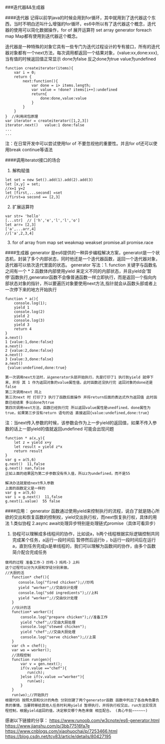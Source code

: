 ###迭代器&&生成器

####迭代器
记得以前学java的时候会用到for循环，其中就用到了迭代器这个东西，当时不明白还叫什么增强的for循环，es6中所以有了迭代器这个概念，迭代器的使用可以简化数据操作，for of 展开运算符 set array generator foreach map Map都有使用到迭代器这个概念。

迭代器是一种特殊的对象它具有一些专门为迭代过程设计的专有接口，所有的迭代器对象都有一个next方法，每次调用都返回一个结果对象，{value:xx,done:xxx},当有值的时候返回值正常显示 done为false 反之done为true value为undefined

```
function createiterator(items){
    var i = 0;
    return {
        next:function(){
            var done = i> items.length;
            var value = !done? items[i++]:undefined
            return{
                done:done,value:value
            }
        }
    }
}  //利用闭包原理
var iterator = createiterator([1,2,3])
iterator.next()   value:1 done:false
...
...
```
注：在日常开发中可以尝试使用for of 不要忽视他的重要性。并且for of还可以使用break continue等语法

####调用iteratot接口的场合
1. 解构赋值
```
let set = new Set().add(1).add(2).add(3)
let [x,y] = set;
//x=1 y=2
let [first,...second] =set
//first=a second == [2,3]
```
2. 扩展运算符
```
var str= 'hello'
[...str]  // ['h','e','l','l','o']
let arr= [2,3]
['a',...arr,4]
//['a',2,3,4]
```
3. for of  array from map set weakmap weakset promise.all promise.race

####生成器
generator 是es6提供的一种异步编程解决方案，generatot是一个状态机，封装了多个内部状态，同时他还是一个迭代器函数，返回一个迭代器对象，迭代器可以依次迭代里面的状态。
generator 写法：1. function 关键字与函数名之间有一个 * 2.函数体内部使用yield 来定义不同的内部状态，并且yield会'暂停'函数执行,generator函数不会像普通函数一样立即执行，而是返回一个指向内部状态对象的指针，所以要遍历对象要使用next方法,指针就会从函数头部或者上一次停下来的地方开始执行
```
function * a(){
    console.log(1);
    yield 1
    console.log(2)
    yield 2
    console.log(3)
    yield 3
    return 4
}
a.next()
1 {value:1,done:false}
a.next()
2 {value:2,done:false}
a.next()
3 {value:3,done:false}
a.next()
 {value:undefined,done:true}

第一次调用next方法时，从generator头部开始执行，先是打印了1 执行到yield 就停下来，并将 其 1 作为返回对象的value属性值，此时函数还没执行完 返回对象的done还是false
第二次调用next 同上
第三次next 时 打印了3 执行了函数后面操作 并将return后面的表达式作为返回值 此时函数已经结束 多以done为true
第四次调用next方法，函数已经执行完 所以返回value属性是unedfined，done属性为true，如果第三步没有return 语句的话 直接返回{value:undefined,done:true}
```

注：当next传入参数的时候，该参数会作为上一步yield的返回值，如果不传入参数的话上一部yield的值就返回undefined 可能会出现问题
```
function * a(x,y){
    let z = yield x+y
    let result = yield z*x
    return result
}
var g = a(5,6)
g.next()  11,false
g.next() nan,false
正如上面的结果因为第二步参数没有传入值，所以z为undefined，而不是55 

解决办法就是给next传入参数
上面的函数定义是一样的 
var g = a(5,6)
var i = g.next()  11,false
g.next(i.value)  55 false

```
####应用：
generator 函数通过使用yield来控制执行的流程，说白了就是随心所欲的交出和恢复函数的控制权，yield交出执行权，而next恢复执行权，具体的用法 1.类似协程 2.async await处理异步特别是处理链式promise（具体可看异步）
1. 协程可以理解成多线程间的协作，比如说a，b两个线程根据实际逻辑控制共同完成某个任务，a运行一段时间后 暂停然后运行b ，b运行一段时间后在运行a，直到任务完成js是单线程的，我们可以理解为函数间的协作，由多个函数简介配合完成任务
```
做鸡的过程 准备工作-》炒鸡-》炖鸡-》上料
这个过程可以分为大厨和学徒分别来做。
//大厨的活
   function* chef(){
      console.log("fired chicken");//炒鸡
      yield "worker";//交由伙计处理
      console.log("sdd ingredients");//上料
      yield "worker";//交由伙计处理
   }
   //伙计的活
   function* worker(){
       console.log("prepare chicken");//准备工作
       yield "chef";//交由大厨处理
       console.log("stewed chicken");
       yield "chef";//交由大厨处理
       console.log("serve chicken");//上菜
   }
   var ch = chef();
   var wo = worker();
   //流程控制
   function run(gen){
       var v = gen.next();
       if(v.value =="chef"){
          run(ch);
       }else if(v.value =="worker"){
       	  run(wo);
       }
   }
   run(wo);//开始执行
根据代码 按照大厨和伙计的角色 分别创建了两个generator函数 函数中列出了各自角色要负责的事情，当要转移给其他人任务时利用yield 暂停执行，并将执行权交出，run方法实现流程控制，根据yield返回的值，决定移交哪个角色来做 相互配合。 (真心牛批~~~~~~)
```




感谢以下链接的分享：
https://www.runoob.com/w3cnote/es6-generator.html
https://www.jianshu.com/p/3bb77516fa7e
https://www.cnblogs.com/xiaohuochai/p/7253466.html
https://blog.csdn.net/tcy83/article/details/80427195
